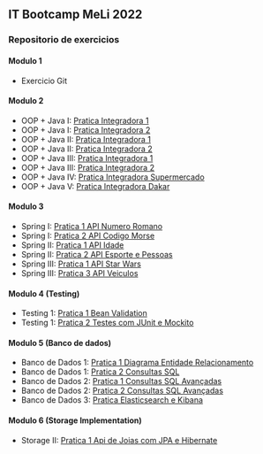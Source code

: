 ## IT Bootcamp MeLi 2022

### Repositorio de exercicios

#### Modulo 1
- Exercicio Git

#### Modulo 2
- OOP + Java I:     [Pratica Integradora 1](modulo-2/java-1-pratica-integradora-1)
- OOP + Java I:     [Pratica Integradora 2](modulo-2/java-1-pratica-integradora-2)
- OOP + Java II:    [Pratica Integradora 1](modulo-2/java-2-pratica-integradora-1)
- OOP + Java II:    [Pratica Integradora 2](modulo-2/java-2-pratica-integradora-2)
- OOP + Java III:   [Pratica Integradora 1](modulo-2/java-3-pratica-integradora-1)
- OOP + Java III:   [Pratica Integradora 2](modulo-2/java-3-pratica-integradora-2)
- OOP + Java IV:    [Pratica Integradora Supermercado](modulo-2/java-4-pratica-integradora)
- OOP + Java V:     [Pratica Integradora Dakar](modulo-2/java-5-pratica-integradora-dakar)


#### Modulo 3
- Spring I: [Pratica 1 API Numero Romano](modulo-3/spring-1-pratica-1)
- Spring I: [Pratica 2 API Codigo Morse](modulo-3/spring-1-pratica-2)
- Spring II: [Pratica 1 API Idade](modulo-3/spring-2-pratica-1)
- Spring II: [Pratica 2 API Esporte e Pessoas](modulo-3/spring-2-pratica-2)
- Spring III: [Pratica 1 API Star Wars](modulo-3/spring-3-pratica-1)
- Spring III: [Pratica 3 API Veiculos](modulo-3/spring-3-pratica-3)

#### Modulo 4 (Testing)
- Testing 1: [Pratica 1 Bean Validation](modulo-4/testing-1-pratica-1)
- Testing 1: [Pratica 2 Testes com JUnit e Mockito](modulo-4/testing-1-pratica-2)


#### Modulo 5 (Banco de dados)
- Banco de Dados 1: [Pratica 1 Diagrama Entidade Relacionamento](modulo-5/banco-1-pratica-1)
- Banco de Dados 1: [Pratica 2 Consultas SQL](modulo-5/banco-1-pratica-2)
- Banco de Dados 2: [Pratica 1 Consultas SQL Avançadas](modulo-5/banco-2-pratica-1)
- Banco de Dados 2: [Pratica 2 Consultas SQL Avançadas](modulo-5/banco-2-pratica-2)
- Banco de Dados 3: [Pratica Elasticsearch e Kibana](modulo-5/banco-3-pratica-elasticsearch)

#### Modulo 6 (Storage Implementation)
- Storage II: [Pratica 1 Api de Joias com JPA e Hibernate](modulo-6/storage-pratica-1)